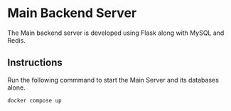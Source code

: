 # Main Backend Server

 The Main backend server is developed using Flask along with MySQL and Redis.

## Instructions

 Run the following commmand to start the Main Server and its databases alone.

```shell
docker compose up
```
